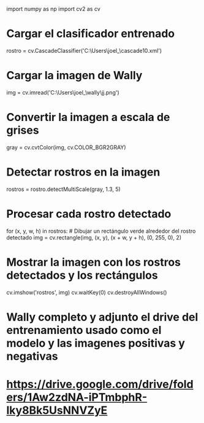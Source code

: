 import numpy as np
import cv2 as cv

# Cargar el clasificador entrenado
rostro = cv.CascadeClassifier('C:\\Users\\joel_\\cascade10.xml')

# Cargar la imagen de Wally
img = cv.imread('C:\\Users\\joel_\\wally\\jj.png')

# Convertir la imagen a escala de grises
gray = cv.cvtColor(img, cv.COLOR_BGR2GRAY)

# Detectar rostros en la imagen
rostros = rostro.detectMultiScale(gray, 1.3, 5)

# Procesar cada rostro detectado
for (x, y, w, h) in rostros:
    # Dibujar un rectángulo verde alrededor del rostro detectado
    img = cv.rectangle(img, (x, y), (x + w, y + h), (0, 255, 0), 2)

# Mostrar la imagen con los rostros detectados y los rectángulos
cv.imshow('rostros', img)
cv.waitKey(0)
cv.destroyAllWindows()
# Wally completo y adjunto el drive del entrenamiento usado como el modelo y las imagenes positivas y negativas
# https://drive.google.com/drive/folders/1Aw2zdNA-iPTmbphR-lky8Bk5UsNNVZyE